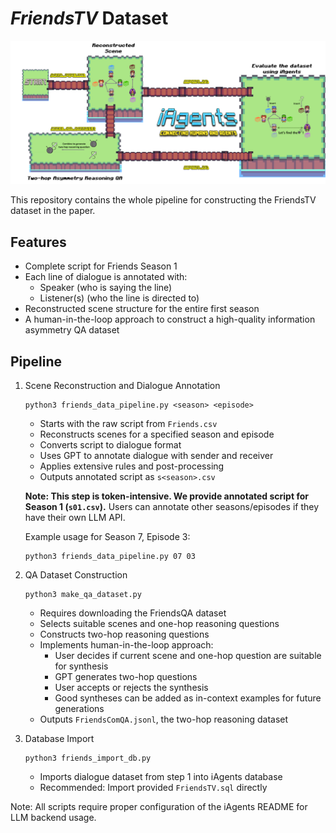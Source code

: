 # *FriendsTV* Dataset

<p align="center">
  <img src='./FriendsTVPipeline.png' width=800>
</p>


This repository contains the whole pipeline for constructing the FriendsTV dataset in the paper. 

## Features

- Complete script for Friends Season 1
- Each line of dialogue is annotated with:
  - Speaker (who is saying the line)
  - Listener(s) (who the line is directed to)
- Reconstructed scene structure for the entire first season
- A human-in-the-loop approach to construct a high-quality information asymmetry QA dataset

## Pipeline

1. Scene Reconstruction and Dialogue Annotation
   ```
   python3 friends_data_pipeline.py <season> <episode>
   ```
   - Starts with the raw script from `Friends.csv`
   - Reconstructs scenes for a specified season and episode
   - Converts script to dialogue format
   - Uses GPT to annotate dialogue with sender and receiver
   - Applies extensive rules and post-processing
   - Outputs annotated script as `s<season>.csv`

   **Note: This step is token-intensive. We provide annotated script for Season 1 (`s01.csv`).** Users can annotate other seasons/episodes if they have their own LLM API.

   Example usage for Season 7, Episode 3:
   ```
   python3 friends_data_pipeline.py 07 03
   ```

2. QA Dataset Construction
   ```
   python3 make_qa_dataset.py
   ```
   - Requires downloading the FriendsQA dataset
   - Selects suitable scenes and one-hop reasoning questions
   - Constructs two-hop reasoning questions
   - Implements human-in-the-loop approach:
     - User decides if current scene and one-hop question are suitable for synthesis
     - GPT generates two-hop questions
     - User accepts or rejects the synthesis
     - Good syntheses can be added as in-context examples for future generations
   - Outputs `FriendsComQA.jsonl`, the two-hop reasoning dataset

3. Database Import
   ```
   python3 friends_import_db.py
   ```
   - Imports dialogue dataset from step 1 into iAgents database
   - Recommended: Import provided `FriendsTV.sql` directly

Note: All scripts require proper configuration of the iAgents README for LLM backend usage.

